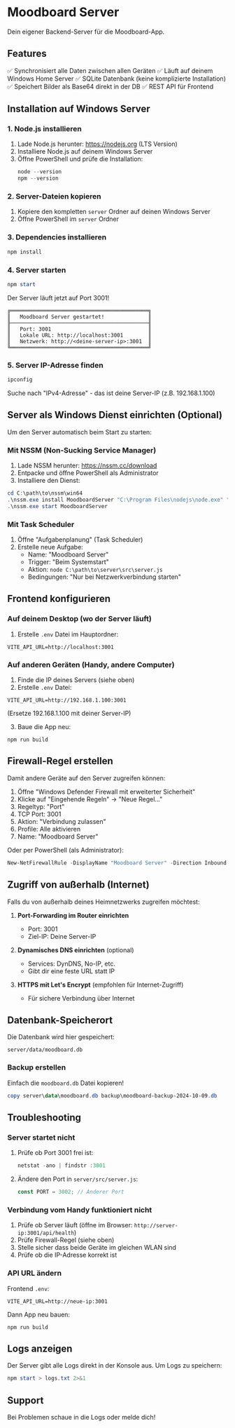 # Moodboard Server

Dein eigener Backend-Server für die Moodboard-App.

## Features

✅ Synchronisiert alle Daten zwischen allen Geräten
✅ Läuft auf deinem Windows Home Server
✅ SQLite Datenbank (keine komplizierte Installation)
✅ Speichert Bilder als Base64 direkt in der DB
✅ REST API für Frontend

## Installation auf Windows Server

### 1. Node.js installieren

1. Lade Node.js herunter: https://nodejs.org (LTS Version)
2. Installiere Node.js auf deinem Windows Server
3. Öffne PowerShell und prüfe die Installation:
   ```powershell
   node --version
   npm --version
   ```

### 2. Server-Dateien kopieren

1. Kopiere den kompletten `server` Ordner auf deinen Windows Server
2. Öffne PowerShell im `server` Ordner

### 3. Dependencies installieren

```powershell
npm install
```

### 4. Server starten

```powershell
npm start
```

Der Server läuft jetzt auf Port 3001!

```
╔════════════════════════════════════════════╗
║   Moodboard Server gestartet!              ║
╟────────────────────────────────────────────╢
║   Port: 3001                               ║
║   Lokale URL: http://localhost:3001        ║
║   Netzwerk: http://<deine-server-ip>:3001  ║
╚════════════════════════════════════════════╝
```

### 5. Server IP-Adresse finden

```powershell
ipconfig
```

Suche nach "IPv4-Adresse" - das ist deine Server-IP (z.B. 192.168.1.100)

## Server als Windows Dienst einrichten (Optional)

Um den Server automatisch beim Start zu starten:

### Mit NSSM (Non-Sucking Service Manager)

1. Lade NSSM herunter: https://nssm.cc/download
2. Entpacke und öffne PowerShell als Administrator
3. Installiere den Dienst:

```powershell
cd C:\path\to\nssm\win64
.\nssm.exe install MoodboardServer "C:\Program Files\nodejs\node.exe" "C:\path\to\server\src\server.js"
.\nssm.exe start MoodboardServer
```

### Mit Task Scheduler

1. Öffne "Aufgabenplanung" (Task Scheduler)
2. Erstelle neue Aufgabe:
   - Name: "Moodboard Server"
   - Trigger: "Beim Systemstart"
   - Aktion: `node C:\path\to\server\src\server.js`
   - Bedingungen: "Nur bei Netzwerkverbindung starten"

## Frontend konfigurieren

### Auf deinem Desktop (wo der Server läuft)

1. Erstelle `.env` Datei im Hauptordner:
```
VITE_API_URL=http://localhost:3001
```

### Auf anderen Geräten (Handy, andere Computer)

1. Finde die IP deines Servers (siehe oben)
2. Erstelle `.env` Datei:
```
VITE_API_URL=http://192.168.1.100:3001
```
(Ersetze 192.168.1.100 mit deiner Server-IP)

3. Baue die App neu:
```
npm run build
```

## Firewall-Regel erstellen

Damit andere Geräte auf den Server zugreifen können:

1. Öffne "Windows Defender Firewall mit erweiterter Sicherheit"
2. Klicke auf "Eingehende Regeln" → "Neue Regel..."
3. Regeltyp: "Port"
4. TCP Port: 3001
5. Aktion: "Verbindung zulassen"
6. Profile: Alle aktivieren
7. Name: "Moodboard Server"

Oder per PowerShell (als Administrator):

```powershell
New-NetFirewallRule -DisplayName "Moodboard Server" -Direction Inbound -LocalPort 3001 -Protocol TCP -Action Allow
```

## Zugriff von außerhalb (Internet)

Falls du von außerhalb deines Heimnetzwerks zugreifen möchtest:

1. **Port-Forwarding im Router einrichten**
   - Port: 3001
   - Ziel-IP: Deine Server-IP
   
2. **Dynamisches DNS einrichten** (optional)
   - Services: DynDNS, No-IP, etc.
   - Gibt dir eine feste URL statt IP

3. **HTTPS mit Let's Encrypt** (empfohlen für Internet-Zugriff)
   - Für sichere Verbindung über Internet

## Datenbank-Speicherort

Die Datenbank wird hier gespeichert:
```
server/data/moodboard.db
```

### Backup erstellen

Einfach die `moodboard.db` Datei kopieren!

```powershell
copy server\data\moodboard.db backup\moodboard-backup-2024-10-09.db
```

## Troubleshooting

### Server startet nicht

1. Prüfe ob Port 3001 frei ist:
   ```powershell
   netstat -ano | findstr :3001
   ```

2. Ändere den Port in `server/src/server.js`:
   ```javascript
   const PORT = 3002; // Anderer Port
   ```

### Verbindung vom Handy funktioniert nicht

1. Prüfe ob Server läuft (öffne im Browser: `http://server-ip:3001/api/health`)
2. Prüfe Firewall-Regel (siehe oben)
3. Stelle sicher dass beide Geräte im gleichen WLAN sind
4. Prüfe ob die IP-Adresse korrekt ist

### API URL ändern

Frontend `.env`:
```
VITE_API_URL=http://neue-ip:3001
```

Dann App neu bauen:
```
npm run build
```

## Logs anzeigen

Der Server gibt alle Logs direkt in der Konsole aus. Um Logs zu speichern:

```powershell
npm start > logs.txt 2>&1
```

## Support

Bei Problemen schaue in die Logs oder melde dich!

